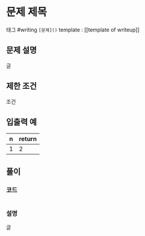 # 문제 제목

태그 #writing 
`[문제]()`
template : [[template of writeup]]

## 문제 설명

글

## 제한 조건

조건

## 입출력 예

| n   | return |
| --- | ------ |
| 1   | 2      |

## 풀이

### 코드

```

```

### 설명

글
